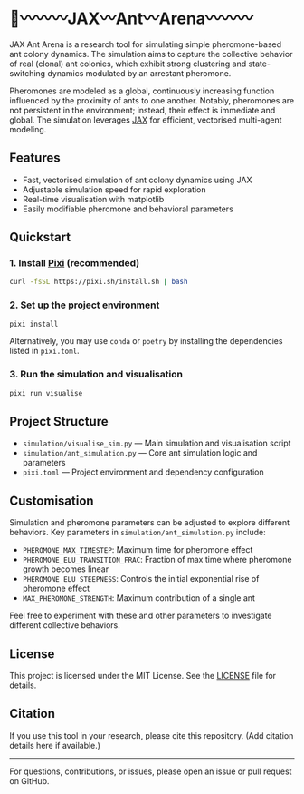 # 🐜〰️〰️〰️JAX〰️Ant〰️Arena〰️〰️〰️

JAX Ant Arena is a research tool for simulating simple pheromone-based ant colony dynamics. The simulation aims to capture the collective behavior of real (clonal) ant colonies, which exhibit strong clustering and state-switching dynamics modulated by an arrestant pheromone.

Pheromones are modeled as a global, continuously increasing function influenced by the proximity of ants to one another. Notably, pheromones are not persistent in the environment; instead, their effect is immediate and global. The simulation leverages [JAX](https://github.com/google/jax) for efficient, vectorised multi-agent modeling.

## Features
- Fast, vectorised simulation of ant colony dynamics using JAX
- Adjustable simulation speed for rapid exploration
- Real-time visualisation with matplotlib
- Easily modifiable pheromone and behavioral parameters

## Quickstart

### 1. Install [Pixi](https://prefix.dev/docs/pixi/installation) (recommended)
```sh
curl -fsSL https://pixi.sh/install.sh | bash
```

### 2. Set up the project environment
```sh
pixi install
```

Alternatively, you may use `conda` or `poetry` by installing the dependencies listed in `pixi.toml`.

### 3. Run the simulation and visualisation
```sh
pixi run visualise
```

## Project Structure
- `simulation/visualise_sim.py` — Main simulation and visualisation script
- `simulation/ant_simulation.py` — Core ant simulation logic and parameters
- `pixi.toml` — Project environment and dependency configuration

## Customisation

Simulation and pheromone parameters can be adjusted to explore different behaviors. Key parameters in `simulation/ant_simulation.py` include:
- `PHEROMONE_MAX_TIMESTEP`: Maximum time for pheromone effect
- `PHEROMONE_ELU_TRANSITION_FRAC`: Fraction of max time where pheromone growth becomes linear
- `PHEROMONE_ELU_STEEPNESS`: Controls the initial exponential rise of pheromone effect
- `MAX_PHEROMONE_STRENGTH`: Maximum contribution of a single ant

Feel free to experiment with these and other parameters to investigate different collective behaviors.

## License

This project is licensed under the MIT License. See the [LICENSE](LICENSE) file for details.

## Citation

If you use this tool in your research, please cite this repository. (Add citation details here if available.)

---

For questions, contributions, or issues, please open an issue or pull request on GitHub.
